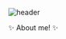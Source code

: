 ![header](https://capsule-render.vercel.app/api?type=soft&color=pink&height=300&section=header&text=capsule%20render&fontSize=90) 

✨ About me! ✨
